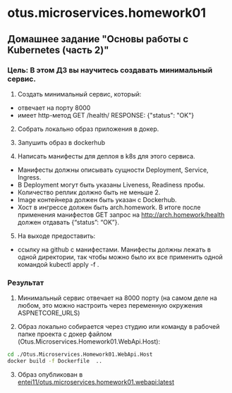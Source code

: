 ﻿# otus.microservices.homework01

## Домашнее задание "Основы работы с Kubernetes (часть 2)"

### Цель: В этом ДЗ вы научитесь создавать минимальный сервис.

1. Создать минимальный сервис, который:
- отвечает на порту 8000
- имеет http-метод GET /health/ RESPONSE: {"status": "OK"}

2. Cобрать локально образ приложения в докер.

3. Запушить образ в dockerhub

4. Написать манифесты для деплоя в k8s для этого сервиса.

- Манифесты должны описывать сущности Deployment, Service, Ingress.
- В Deployment могут быть указаны Liveness, Readiness пробы.
- Количество реплик должно быть не меньше 2.
- Image контейнера должен быть указан с Dockerhub.
- Хост в ингрессе должен быть arch.homework. В итоге после применения манифестов GET запрос на http://arch.homework/health должен отдавать {“status”: “OK”}.

5. На выходе предоставить:
- ссылку на github c манифестами. Манифесты должны лежать в одной директории, так чтобы можно было их все применить одной командой kubectl apply -f .

### Результат

1. Минимальный сервис отвечает на 8000 порту (на самом деле на любом, это можно настроить через переменную окружения ASPNETCORE_URLS)

2. Образ локально собирается через студию или команду в рабочей папке проекта с докер файлом (Otus.Microservices.Homework01.WebApi.Host):
```bash
cd ./Otus.Microservices.Homework01.WebApi.Host
docker build -f Dockerfile  ..
```

3. Образ опубликован в [entei11/otus.microservices.homework01.webapi:latest](https://registry.hub.docker.com/r/entei11/otus.microservices.homework01.webapi/tags)